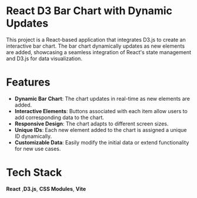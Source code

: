# React D3 Bar Chart with Dynamic Updates

This project is a React-based application that integrates D3.js to create an interactive bar chart.
The bar chart dynamically updates as new elements are added, 
showcasing a seamless integration of React's state management and D3.js for data visualization.

# Features

- **Dynamic Bar Chart**: The chart updates in real-time as new elements are added.
- **Interactive Elements**: Buttons associated with each item allow users to add corresponding data to the chart.
- **Responsive Design**: The chart adapts to different screen sizes.
- **Unique IDs**: Each new element added to the chart is assigned a unique ID dynamically.
- **Customizable Data**: Easily modify the initial data or extend functionality for new use cases.

# Tech Stack
**React** ,**D3.js**, **CSS Modules**, **Vite**
